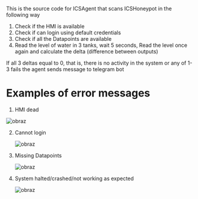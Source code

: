 This is the source code for ICSAgent that scans ICSHoneypot in the following way

1. Check if the HMI is available
2. Check if can login using default credentials
3. Check if all the Datapoints are available
4. Read the level of water in 3 tanks, wait 5 seconds, Read the level once again and calculate the delta (difference between outputs)

If all 3 deltas equal to 0, that is, there is no activity in the system or any of 1-3 fails the agent sends message to telegram bot

# Examples of error messages

1. HMI dead

   
  ![obraz](https://github.com/user-attachments/assets/6aa07276-88f4-470b-9ae0-f9c08517fb15)

  
2. Cannot login

   
   ![obraz](https://github.com/user-attachments/assets/4d3ed4ba-c20d-41a1-9ab1-4a3cc014a428)
   
3. Missing Datapoints

   
   ![obraz](https://github.com/user-attachments/assets/63c9dcde-d78c-4144-a323-c3a083cbf48b)
   
4. System halted/crashed/not working as expected

   
   ![obraz](https://github.com/user-attachments/assets/86a1fa34-e2d0-4e0b-9630-292326a3a694)




  

